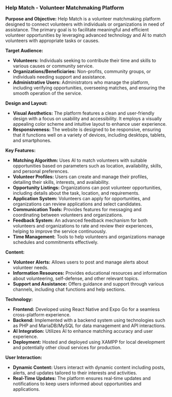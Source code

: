 ### **Help Match - Volunteer Matchmaking Platform**

**Purpose and Objective:**
Help Match is a volunteer matchmaking platform designed to connect volunteers with individuals or organizations in need of assistance. The primary goal is to facilitate meaningful and efficient volunteer opportunities by leveraging advanced technology and AI to match volunteers with appropriate tasks or causes.

**Target Audience:**
- **Volunteers:** Individuals seeking to contribute their time and skills to various causes or community service.
- **Organizations/Beneficiaries:** Non-profits, community groups, or individuals needing support and assistance.
- **Administrative Users:** Administrators who manage the platform, including verifying opportunities, overseeing matches, and ensuring the smooth operation of the service.

**Design and Layout:**
- **Visual Aesthetics:** The platform features a clean and user-friendly design with a focus on usability and accessibility. It employs a visually appealing color scheme and intuitive layout to enhance user experience.
- **Responsiveness:** The website is designed to be responsive, ensuring that it functions well on a variety of devices, including desktops, tablets, and smartphones.

**Key Features:**
- **Matching Algorithm:** Uses AI to match volunteers with suitable opportunities based on parameters such as location, availability, skills, and personal preferences.
- **Volunteer Profiles:** Users can create and manage their profiles, detailing their skills, interests, and availability.
- **Opportunity Listings:** Organizations can post volunteer opportunities, including details about the task, location, and requirements.
- **Application System:** Volunteers can apply for opportunities, and organizations can review applications and select candidates.
- **Communication Tools:** Provides features for messaging and coordinating between volunteers and organizations.
- **Feedback System:** An advanced feedback mechanism for both volunteers and organizations to rate and review their experiences, helping to improve the service continuously.
- **Time Management:** Tools to help volunteers and organizations manage schedules and commitments effectively.

**Content:**
- **Volunteer Alerts:** Allows users to post and manage alerts about volunteer needs.
- **Information Resources:** Provides educational resources and information about volunteering, self-defense, and other relevant topics.
- **Support and Assistance:** Offers guidance and support through various channels, including chat functions and help sections.

**Technology:**
- **Frontend:** Developed using React Native and Expo Go for a seamless cross-platform experience.
- **Backend:** Implemented with a backend system using technologies such as PHP and MariaDB/MySQL for data management and API interactions.
- **AI Integration:** Utilizes AI to enhance matching accuracy and user experience.
- **Deployment:** Hosted and deployed using XAMPP for local development and potentially other cloud services for production.

**User Interaction:**
- **Dynamic Content:** Users interact with dynamic content including posts, alerts, and updates tailored to their interests and activities.
- **Real-Time Updates:** The platform ensures real-time updates and notifications to keep users informed about opportunities and applications.
